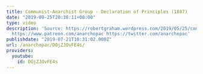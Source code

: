 ```yaml
---
title: Communist-Anarchist Group - Declaration of Principles (1887)
date: "2019-09-25T20:38:11+08:00"
type: video
description: 'Source: https://robertgraham.wordpress.com/2019/05/25/communist-anarchist-group-portugal-declaration-of-principles-1887/
  https://www.patreon.com/anarchopac https://twitter.com/anarchopac'
publishdate: "2019-07-21T10:31:02.000Z"
url: /anarchopac/DOjZJOvFE4s/
providers:
  youtube:
    id: DOjZJOvFE4s
---
```

